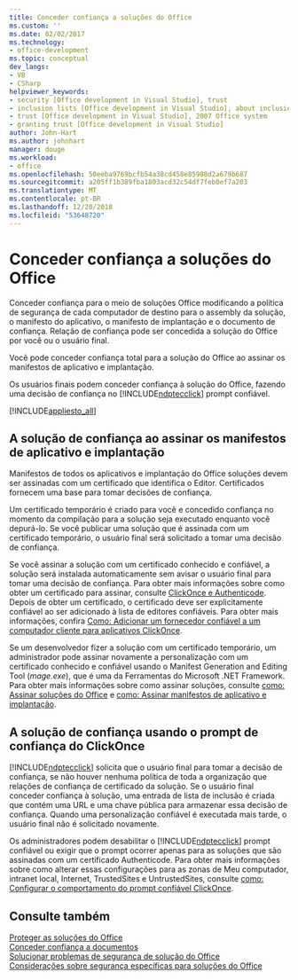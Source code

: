 ```yaml
---
title: Conceder confiança a soluções do Office
ms.custom: ''
ms.date: 02/02/2017
ms.technology:
- office-development
ms.topic: conceptual
dev_langs:
- VB
- CSharp
helpviewer_keywords:
- security [Office development in Visual Studio], trust
- inclusion lists [Office development in Visual Studio], about inclusion lists
- trust [Office development in Visual Studio], 2007 Office system
- granting trust [Office development in Visual Studio]
author: John-Hart
ms.author: johnhart
manager: douge
ms.workload:
- office
ms.openlocfilehash: 50eeba9769bcfb54a38cd458e85988d2a679b687
ms.sourcegitcommit: a205ff1b389fba1803acd32c54df7feb0ef7a203
ms.translationtype: MT
ms.contentlocale: pt-BR
ms.lasthandoff: 12/20/2018
ms.locfileid: "53648720"
---
```

# <a name="grant-trust-to-office-solutions"></a>Conceder confiança a soluções do Office
  Conceder confiança para o meio de soluções Office modificando a política de segurança de cada computador de destino para o assembly da solução, o manifesto do aplicativo, o manifesto de implantação e o documento de confiança. Relação de confiança pode ser concedida a solução do Office por você ou o usuário final.  
  
 Você pode conceder confiança total para a solução do Office ao assinar os manifestos de aplicativo e implantação.  
  
 Os usuários finais podem conceder confiança à solução do Office, fazendo uma decisão de confiança no [!INCLUDE[ndptecclick](../vsto/includes/ndptecclick-md.md)] prompt confiável.  
  
 [!INCLUDE[appliesto_all](../vsto/includes/appliesto-all-md.md)]  
  
##  <a name="Signing"></a> A solução de confiança ao assinar os manifestos de aplicativo e implantação  
 Manifestos de todos os aplicativos e implantação do Office soluções devem ser assinadas com um certificado que identifica o Editor. Certificados fornecem uma base para tomar decisões de confiança.  
  
 Um certificado temporário é criado para você e concedido confiança no momento da compilação para a solução seja executado enquanto você depurá-lo. Se você publicar uma solução que é assinada com um certificado temporário, o usuário final será solicitado a tomar uma decisão de confiança.  
  
 Se você assinar a solução com um certificado conhecido e confiável, a solução será instalada automaticamente sem avisar o usuário final para tomar uma decisão de confiança. Para obter mais informações sobre como obter um certificado para assinar, consulte [ClickOnce e Authenticode](/visualstudio/deployment/clickonce-and-authenticode). Depois de obter um certificado, o certificado deve ser explicitamente confiável ao ser adicionado à lista de editores confiáveis. Para obter mais informações, confira [Como: Adicionar um fornecedor confiável a um computador cliente para aplicativos ClickOnce](/visualstudio/deployment/how-to-add-a-trusted-publisher-to-a-client-computer-for-clickonce-applications).  
  
 Se um desenvolvedor fizer a solução com um certificado temporário, um administrador pode assinar novamente a personalização com um certificado conhecido e confiável usando o Manifest Generation and Editing Tool (*mage.exe*), que é uma da Ferramentas do Microsoft .NET Framework. Para obter mais informações sobre como assinar soluções, consulte [como: Assinar soluções do Office](../vsto/how-to-sign-office-solutions.md) e [como: Assinar manifestos de aplicativo e implantação](/visualstudio/ide/how-to-sign-application-and-deployment-manifests).  
  
##  <a name="TrustPrompt"></a>A solução de confiança usando o prompt de confiança do ClickOnce  
 [!INCLUDE[ndptecclick](../vsto/includes/ndptecclick-md.md)] solicita que o usuário final para tomar a decisão de confiança, se não houver nenhuma política de toda a organização que relações de confiança de certificado da solução. Se o usuário final conceder confiança à solução, uma entrada de lista de inclusão é criada que contém uma URL e uma chave pública para armazenar essa decisão de confiança. Quando uma personalização confiável é executada mais tarde, o usuário final não é solicitado novamente.  
  
 Os administradores podem desabilitar o [!INCLUDE[ndptecclick](../vsto/includes/ndptecclick-md.md)] prompt confiável ou exigir que o prompt ocorrer apenas para as soluções que são assinadas com um certificado Authenticode. Para obter mais informações sobre como alterar essas configurações para as zonas de Meu computador, intranet local, Internet, TrustedSites e UntrustedSites, consulte [como: Configurar o comportamento do prompt confiável ClickOnce](/visualstudio/deployment/how-to-configure-the-clickonce-trust-prompt-behavior).  
  
## <a name="see-also"></a>Consulte também  
 [Proteger as soluções do Office](../vsto/securing-office-solutions.md)   
 [Conceder confiança a documentos](../vsto/granting-trust-to-documents.md)   
 [Solucionar problemas de segurança de solução do Office](../vsto/troubleshooting-office-solution-security.md)   
 [Considerações sobre segurança específicas para soluções do Office](../vsto/specific-security-considerations-for-office-solutions.md)  
  
  
